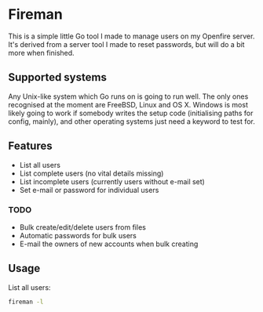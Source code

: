 # Fireman
This is a simple little Go tool I made to manage users on my Openfire server. It's derived from a server tool I made to reset passwords,
but will do a bit more when finished.

## Supported systems
Any Unix-like system which Go runs on is going to run well. The only ones recognised at the moment are FreeBSD, Linux and OS X.
Windows is most likely going to work if somebody writes the setup code (initialising paths for config, mainly), and other
operating systems just need a keyword to test for.

## Features
- List all users
- List complete users (no vital details missing)
- List incomplete users (currently users without e-mail set)
- Set e-mail or password for individual users

### TODO
- Bulk create/edit/delete users from files
- Automatic passwords for bulk users
- E-mail the owners of new accounts when bulk creating

## Usage
List all users:
```bash
fireman -l
```
